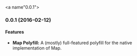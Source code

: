 <a name"0.0.1"></a>
### 0.0.1 (2016-02-12)

#### Features

* **Map Polyfill:** A (mostly) full-featured polyfill for the native implementation of Map.
